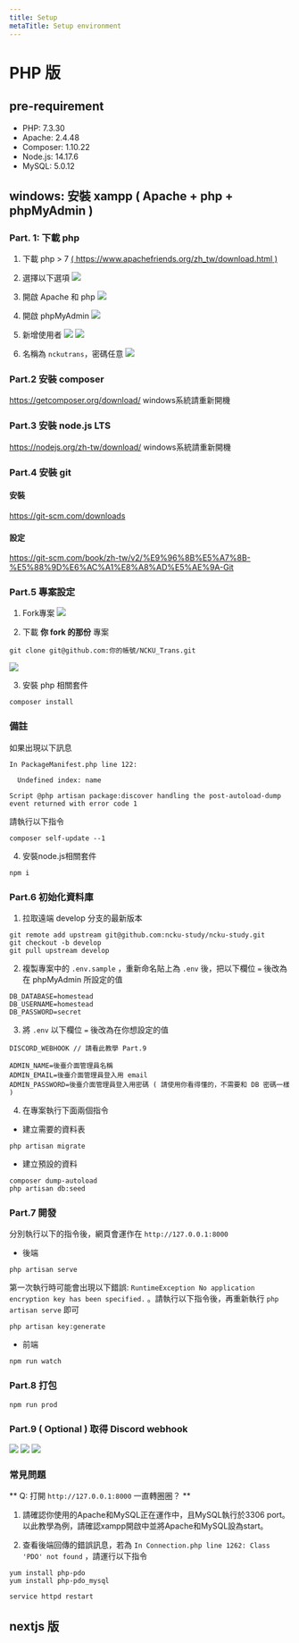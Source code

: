 ```yaml
---
title: Setup
metaTitle: Setup environment
---
```


# PHP 版

## pre-requirement
- PHP: 7.3.30
- Apache: 2.4.48
- Composer: 1.10.22
- Node.js: 14.17.6
- MySQL: 5.0.12

## windows: 安裝 xampp ( Apache + php + phpMyAdmin )

### Part. 1: 下載 php
1. 下載 php > 7
[( https://www.apachefriends.org/zh_tw/download.html )](https://www.apachefriends.org/zh_tw/download.html)

2. 選擇以下選項
![](https://i.imgur.com/j7KaI6V.png)

3. 開啟 Apache 和 php
![](https://i.imgur.com/aCMC8mx.png)

4. 開啟 phpMyAdmin
![](https://i.imgur.com/zt4n75f.png)

5. 新增使用者
![](https://i.imgur.com/vikxemd.png)
![](https://i.imgur.com/Vv5A1rj.png)

6. 名稱為 `nckutrans`，密碼任意
![](https://i.imgur.com/4nivKaX.png)

### Part.2 安裝 composer
https://getcomposer.org/download/
windows系統請重新開機

### Part.3 安裝 node.js LTS
https://nodejs.org/zh-tw/download/
windows系統請重新開機

### Part.4 安裝 git
#### 安裝
https://git-scm.com/downloads

#### 設定
https://git-scm.com/book/zh-tw/v2/%E9%96%8B%E5%A7%8B-%E5%88%9D%E6%AC%A1%E8%A8%AD%E5%AE%9A-Git

### Part.5 專案設定
1. Fork專案
![](https://i.imgur.com/cBIXffX.png)

2. 下載 **你 fork 的那份** 專案
```
git clone git@github.com:你的帳號/NCKU_Trans.git
```
![](https://i.imgur.com/gThzdiR.png)

3. 安裝 php 相關套件
```
composer install
```

### 備註
如果出現以下訊息
```
In PackageManifest.php line 122:

  Undefined index: name

Script @php artisan package:discover handling the post-autoload-dump event returned with error code 1
```

請執行以下指令
```
composer self-update --1
```

4. 安裝node.js相關套件
```
npm i
```

### Part.6 初始化資料庫
1. 拉取遠端 develop 分支的最新版本
```
git remote add upstream git@github.com:ncku-study/ncku-study.git
git checkout -b develop
git pull upstream develop
```

2. 複製專案中的 `.env.sample` ，重新命名貼上為 `.env` 後，把以下欄位 `=` 後改為在 phpMyAdmin 所設定的值
```
DB_DATABASE=homestead
DB_USERNAME=homestead
DB_PASSWORD=secret
```

3. 將 `.env` 以下欄位 `=` 後改為在你想設定的值
```
DISCORD_WEBHOOK // 請看此教學 Part.9

ADMIN_NAME=後臺介面管理員名稱
ADMIN_EMAIL=後臺介面管理員登入用 email
ADMIN_PASSWORD=後臺介面管理員登入用密碼 ( 請使用你看得懂的，不需要和 DB 密碼一樣 )
```

4. 在專案執行下面兩個指令

- 建立需要的資料表
```
php artisan migrate
```

- 建立預設的資料
```
composer dump-autoload
php artisan db:seed
```

### Part.7 開發
分別執行以下的指令後，網頁會運作在 `http://127.0.0.1:8000`

- 後端
```
php artisan serve
```

第一次執行時可能會出現以下錯誤: `RuntimeException No application encryption key has been specified.` 。請執行以下指令後，再重新執行 `php artisan serve` 即可
```
php artisan key:generate
```

- 前端
```
npm run watch
```

### Part.8 打包
```
npm run prod
```

### Part.9 ( Optional ) 取得 Discord webhook
![](https://i.imgur.com/QgpYKyy.png)
![](https://i.imgur.com/foQAhGL.png)
![](https://i.imgur.com/qAAW3Om.png)

### 常見問題
** Q: 打開 `http://127.0.0.1:8000` 一直轉圈圈？ **
1. 請確認你使用的Apache和MySQL正在運作中，且MySQL執行於3306 port。以此教學為例，請確認xampp開啟中並將Apache和MySQL設為start。

2. 查看後端回傳的錯誤訊息，若為 `In Connection.php line 1262: Class 'PDO' not found` ，請運行以下指令
```
yum install php-pdo
yum install php-pdo_mysql

service httpd restart
```


## nextjs 版
